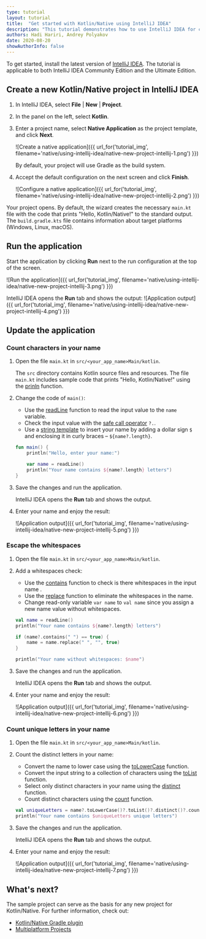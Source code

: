 ```yaml
---
type: tutorial
layout: tutorial
title:  "Get started with Kotlin/Native using IntelliJ IDEA"
description: "This tutorial demonstrates how to use IntelliJ IDEA for creating a Kotlin/Native application."
authors: Hadi Hariri, Andrey Polyakov
date: 2020-08-20
showAuthorInfo: false
---
```


<!--- To become a How-To. Need to change type to new "HowTo" --->

To get started, install the latest version of [IntelliJ IDEA](http://www.jetbrains.com/idea/download/index.html). The tutorial is applicable to both IntelliJ IDEA Community Edition and the Ultimate Edition.

## Create a new Kotlin/Native project in IntelliJ IDEA

1. In IntelliJ IDEA, select **File** \| **New** \| **Project**.
2. In the panel on the left, select **Kotlin**.
3. Enter a project name, select **Native Application** as the project template, and click **Next**.

    ![Create a native application]({{ url_for('tutorial_img', filename='native/using-intellij-idea/native-new-project-intellij-1.png') }})

    By default, your project will use Gradle as the build system.

4. Accept the default configuration on the next screen and click **Finish**.

    ![Configure a native application]({{ url_for('tutorial_img', filename='native/using-intellij-idea/native-new-project-intellij-2.png') }})

Your project opens. By default, the wizard creates the necessary `main.kt` file with the code that prints "Hello, Kotlin/Native!" to the standard output.
The `build.gradle.kts` file contains information about target platforms (Windows, Linux, macOS).

## Run the application

Start the application by clicking **Run** next to the run configuration at the top of the screen.

![Run the application]({{ url_for('tutorial_img', filename='native/using-intellij-idea/native-new-project-intellij-3.png') }})

IntelliJ IDEA opens the **Run** tab and shows the output:
![Application output]({{ url_for('tutorial_img', filename='native/using-intellij-idea/native-new-project-intellij-4.png') }})

## Update the application

### Count characters in your name

1. Open the file `main.kt` in `src/<your_app_name>Main/kotlin`.

    The `src` directory contains Kotlin source files and resources. The file `main.kt` includes sample code that prints "Hello, Kotlin/Native!" using the [prinln](https://kotlinlang.org/api/latest/jvm/stdlib/kotlin.io/println.html) function.

2. Change the code of `main()`:

    * Use the [readLine](https://kotlinlang.org/api/latest/jvm/stdlib/kotlin.io/read-line.html) function to read the input value to the `name` variable.
    * Check the input value with the [safe call operator](https://kotlinlang.org/docs/reference/null-safety.html#safe-calls) `?.`. 
    * Use a [string template](https://kotlinlang.org/docs/reference/basic-types.html#string-templates) to insert your name by adding a dollar sign `$` and enclosing it in curly braces – `${name?.length}`. 

    <div class="sample" markdown="1" theme="idea" mode="kotlin" data-highlight-only>
   
    ```kotlin
    fun main() {
        println("Hello, enter your name:")
    
        var name = readLine()
        println("Your name contains ${name?.length} letters")
    }
    ```
   
   </div>

3. Save the changes and run the application.

    IntelliJ IDEA opens the **Run** tab and shows the output.

4. Enter your name and enjoy the result:

    ![Application output]({{ url_for('tutorial_img', filename='native/using-intellij-idea/native-new-project-intellij-5.png') }})

### Escape the whitespaces

1. Open the file `main.kt` in `src/<your_app_name>Main/kotlin`.

2. Add a whitespaces check:

    * Use the [contains](https://kotlinlang.org/api/latest/jvm/stdlib/kotlin.text/contains.html) function to check is there whitespaces in the input name .
    * Use the [replace](https://kotlinlang.org/api/latest/jvm/stdlib/kotlin.text/replace.html) function to eliminate the whitespaces in the name.
    * Change read-only variable `var name` to `val name` since you assign a new name value without whitespaces.

    <div class="sample" markdown="1" theme="idea" mode="kotlin" data-highlight-only>
    
    ```kotlin
    val name = readLine()
    println("Your name contains ${name?.length} letters")
    
    if (name?.contains(" ") == true) {
        name = name.replace(" ", "", true)
    }
    
    println("Your name without whitespaces: $name")
    ```
   
   </div>
   
3. Save the changes and run the application.
    
    IntelliJ IDEA opens the **Run** tab and shows the output.
    
4. Enter your name and enjoy the result:

    ![Application output]({{ url_for('tutorial_img', filename='native/using-intellij-idea/native-new-project-intellij-6.png') }})

### Count unique letters in your name

1. Open the file `main.kt` in `src/<your_app_name>Main/kotlin`.

2. Count the distinct letters in your name:

   * Convert the name to lower case using the [toLowerCase](https://kotlinlang.org/api/latest/jvm/stdlib/kotlin.text/to-lower-case.html) function. 
   * Convert the input string to a collection of characters using the [toList](https://kotlinlang.org/api/latest/jvm/stdlib/kotlin.text/to-list.html) function.
   * Select only distinct characters in your name using the [distinct](https://kotlinlang.org/api/latest/jvm/stdlib/kotlin.collections/distinct.html) function.
   * Count distinct characters using the [count](https://kotlinlang.org/api/latest/jvm/stdlib/kotlin.collections/count.html) function.
   
    <div class="sample" markdown="1" theme="idea" mode="kotlin" data-highlight-only>
    
    ```kotlin
    val uniqueLetters = name?.toLowerCase()?.toList()?.distinct()?.count()
    println("Your name contains $uniqueLetters unique letters")
    ```
   
   </div>
   
3. Save the changes and run the application.

    IntelliJ IDEA opens the **Run** tab and shows the output.

4. Enter your name and enjoy the result:

    ![Application output]({{ url_for('tutorial_img', filename='native/using-intellij-idea/native-new-project-intellij-7.png') }})


## What's next?

The sample project can serve as the basis for any new project for Kotlin/Native. For further information, check out:

* [Kotlin/Native Gradle plugin](https://kotlinlang.org/docs/reference/native/gradle_plugin.html)
* [Multiplatform Projects](https://kotlinlang.org/docs/reference/mpp-discover-project.html)


